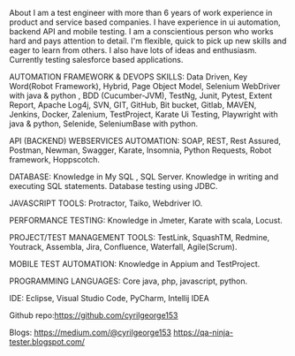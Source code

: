 About
I am a test engineer with more than 6 years of work experience in product and service based companies. I have experience in ui automation,  backend API and mobile testing. I am a conscientious person who works hard and pays attention to detail. I'm flexible, quick to pick up new skills and eager to learn from others. I also have lots of ideas and enthusiasm. Currently testing salesforce based applications.

AUTOMATION FRAMEWORK & DEVOPS SKILLS:
Data Driven, Key Word(Robot Framework), Hybrid, Page Object Model, Selenium WebDriver with java & python , BDD (Cucumber-JVM), TestNg, Junit, Pytest, Extent Report, Apache Log4j, SVN, GIT, GitHub, Bit bucket, Gitlab, MAVEN, Jenkins, Docker, Zalenium, TestProject, Karate Ui Testing, Playwright with java & python, Selenide, SeleniumBase with python.

API (BACKEND) WEBSERVICES AUTOMATION:
SOAP, REST, Rest Assured, Postman, Newman, Swagger, Karate, Insomnia, Python Requests, Robot framework, Hoppscotch.

DATABASE:
Knowledge in My SQL , SQL Server. Knowledge in writing and executing SQL statements. Database testing using JDBC.

JAVASCRIPT TOOLS:
Protractor, Taiko, Webdriver IO.

PERFORMANCE TESTING:
Knowledge in Jmeter, Karate with scala, Locust.

PROJECT/TEST MANAGEMENT TOOLS:
TestLink, SquashTM, Redmine, Youtrack, Assembla, Jira, Confluence, Waterfall, Agile(Scrum).

MOBILE TEST AUTOMATION:
Knowledge in Appium and TestProject.

PROGRAMMING LANGUAGES:
Core java, php, javascript, python.

IDE:
Eclipse, Visual Studio Code, PyCharm, Intellij IDEA

Github repo:https://github.com/cyrilgeorge153

Blogs:
https://medium.com/@cyrilgeorge153
https://qa-ninja-tester.blogspot.com/
